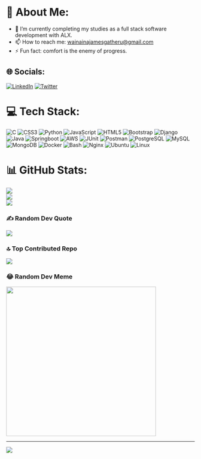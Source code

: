 
# 💫 About Me:


- 🌱 I’m currently completing my studies as a full stack software development with ALX.
- 📫 How to reach me: wainainajamesgatheru@gmail.com
- ⚡ Fun fact: comfort is the enemy of progress.


## 🌐 Socials:
[![LinkedIn](https://img.shields.io/badge/LinkedIn-%230077B5.svg?logo=linkedin&logoColor=white)](https://linkedin.com/in/https://www.linkedin.com/in/james-gatheru-2282b1212) [![Twitter](https://img.shields.io/badge/Twitter-%231DA1F2.svg?logo=Twitter&logoColor=white)](https://twitter.com/https://twitter.com/Jameswainaina99) 

# 💻 Tech Stack:
![C](https://img.shields.io/badge/c-%2300599C.svg?style=for-the-badge&logo=c&logoColor=white) ![CSS3](https://img.shields.io/badge/css3-%231572B6.svg?style=for-the-badge&logo=css3&logoColor=white) ![Python](https://img.shields.io/badge/python-3670A0?style=for-the-badge&logo=python&logoColor=ffdd54) ![JavaScript](https://img.shields.io/badge/javascript-%23323330.svg?style=for-the-badge&logo=javascript&logoColor=%23F7DF1E) ![HTML5](https://img.shields.io/badge/html5-%23E34F26.svg?style=for-the-badge&logo=html5&logoColor=white) ![Bootstrap](https://img.shields.io/badge/bootstrap-%23563D7C.svg?style=for-the-badge&logo=bootstrap&logoColor=white) ![Django](https://img.shields.io/badge/django-%23092E20.svg?style=for-the-badge&logo=django&logoColor=white) ![Java](https://user-images.githubusercontent.com/25181517/117201156-9a724800-adec-11eb-9a9d-3cd0f67da4bc.png) ![Springboot](https://user-images.githubusercontent.com/25181517/183891303-41f257f8-6b3d-487c-aa56-c497b880d0fb.png) ![AWS](https://img.shields.io/badge/AWS-%23FF9900.svg?style=for-the-badge&logo=amazon-aws&logoColor=white) ![JUnit](https://user-images.githubusercontent.com/25181517/117533873-484d4480-afef-11eb-9fad-67c8605e3592.png) ![Postman](https://img.shields.io/badge/Postman-FF6C37?style=for-the-badge&logo=postman&logoColor=white) ![PostgreSQL](https://user-images.githubusercontent.com/25181517/117208740-bfb78400-adf5-11eb-97bb-09072b6bedfc.png) ![MySQL](https://user-images.githubusercontent.com/25181517/183896128-ec99105a-ec1a-4d85-b08b-1aa1620b2046.png) ![MongoDB](https://user-images.githubusercontent.com/25181517/182884177-d48a8579-2cd0-447a-b9a6-ffc7cb02560e.png) ![Docker](https://user-images.githubusercontent.com/25181517/117207330-263ba280-adf4-11eb-9b97-0ac5b40bc3be.png)  ![Bash](https://user-images.githubusercontent.com/25181517/192158606-7c2ef6bd-6e04-47cf-b5bc-da2797cb5bda.png) ![Nginx](https://user-images.githubusercontent.com/25181517/183345125-9a7cd2e6-6ad6-436f-8490-44c903bef84c.png) ![Ubuntu](https://user-images.githubusercontent.com/25181517/186884153-99edc188-e4aa-4c84-91b0-e2df260ebc33.png) ![Linux](https://github.com/marwin1991/profile-technology-icons/assets/76662862/2481dc48-be6b-4ebb-9e8c-3b957efe69fa)

# 📊 GitHub Stats:
![](https://github-readme-stats.vercel.app/api?username=JamesWainaina&theme=dark&hide_border=false&include_all_commits=false&count_private=false)<br/>
![](https://github-readme-streak-stats.herokuapp.com/?user=JamesWainaina&theme=dark&hide_border=false)<br/>
![](https://github-readme-stats.vercel.app/api/top-langs/?username=JamesWainaina&theme=dark&hide_border=false&include_all_commits=false&count_private=false&layout=compact)

### ✍️ Random Dev Quote
![](https://quotes-github-readme.vercel.app/api?type=horizontal&theme=radical)

### 🔝 Top Contributed Repo
![](https://github-contributor-stats.vercel.app/api?username=JamesWainaina&limit=5&theme=dark&combine_all_yearly_contributions=true)

### 😂 Random Dev Meme
<img src='https://randommeme-five.vercel.app/' style="height: 400px;"/>

---
[![](https://visitcount.itsvg.in/api?id=JamesWainaina&icon=0&color=0)](https://visitcount.itsvg.in)

<!-- Proudly created with GPRM ( https://gprm.itsvg.in ) -->
